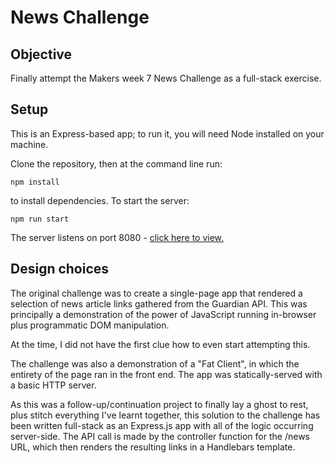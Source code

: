 # News Challenge

## Objective

Finally attempt the Makers week 7 News Challenge as a full-stack exercise.

## Setup

This is an Express-based app; to run it, you will need Node installed on your machine.

Clone the repository, then at the command line run:

```npm install```

to install dependencies. To start the server:

```npm run start```

The server listens on port 8080 - [click here to view.](http://localhost:8080/news)

## Design choices

The original challenge was to create a single-page app that rendered a selection of news article links gathered from the Guardian API. This was principally a demonstration of the power of JavaScript running in-browser plus programmatic DOM manipulation.

At the time, I did not have the first clue how to even start attempting this.

The challenge was also a demonstration of a "Fat Client", in which the entirety of the page ran in the front end. The app was statically-served with a basic HTTP server.

As this was a follow-up/continuation project to finally lay a ghost to rest, plus stitch everything I've learnt together, this solution to the challenge has been written full-stack as an Express.js app with all of the logic occurring server-side. The API call is made by the controller function for the /news URL, which then renders the resulting links in a Handlebars template.
